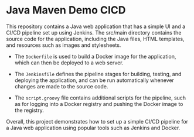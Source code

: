 # Java Maven Demo CICD
This repository contains a Java web application that has a simple UI and a CI/CD pipeline set up using Jenkins. The src/main directory contains the source code for the application, including the Java files, HTML templates, and resources such as images and stylesheets.

* The `Dockerfile` is used to build a Docker image for the application, which can then be deployed to a web server. 
* The `Jenkinsfile` defines the pipeline stages for building, testing, and deploying the application, and can be run automatically whenever changes are made to the source code.

* The `script.groovy` file contains additional scripts for the pipeline, such as for logging into a Docker registry and pushing the Docker image to the registry.

Overall, this project demonstrates how to set up a simple CI/CD pipeline for a Java web application using popular tools such as Jenkins and Docker.
